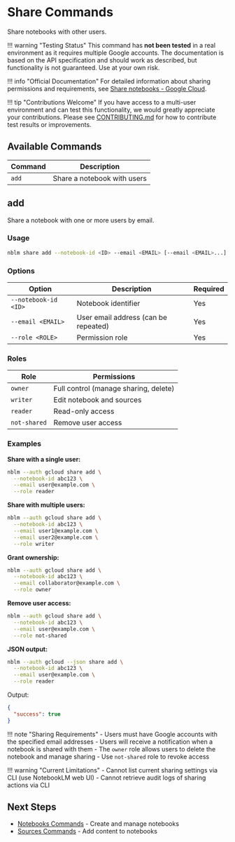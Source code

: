 # Share Commands

Share notebooks with other users.

!!! warning "Testing Status"
    This command has **not been tested** in a real environment as it requires multiple Google accounts. The documentation is based on the API specification and should work as described, but functionality is not guaranteed. Use at your own risk.

!!! info "Official Documentation"
    For detailed information about sharing permissions and requirements, see [Share notebooks - Google Cloud](https://cloud.google.com/gemini/enterprise/notebooklm-enterprise/docs/share-notebooks).

!!! tip "Contributions Welcome"
    If you have access to a multi-user environment and can test this functionality, we would greatly appreciate your contributions. Please see [CONTRIBUTING.md](https://github.com/K-dash/nblm-rs/blob/main/CONTRIBUTING.md) for how to contribute test results or improvements.

## Available Commands

| Command | Description                 |
| ------- | --------------------------- |
| `add`   | Share a notebook with users |

## add

Share a notebook with one or more users by email.

### Usage

```bash
nblm share add --notebook-id <ID> --email <EMAIL> [--email <EMAIL>...] --role <ROLE>
```

### Options

| Option               | Description                          | Required |
| -------------------- | ------------------------------------ | -------- |
| `--notebook-id <ID>` | Notebook identifier                  | Yes      |
| `--email <EMAIL>`    | User email address (can be repeated) | Yes      |
| `--role <ROLE>`      | Permission role                      | Yes      |

### Roles

| Role         | Permissions                           |
| ------------ | ------------------------------------- |
| `owner`      | Full control (manage sharing, delete) |
| `writer`     | Edit notebook and sources             |
| `reader`     | Read-only access                      |
| `not-shared` | Remove user access                    |

### Examples

**Share with a single user:**

```bash
nblm --auth gcloud share add \
  --notebook-id abc123 \
  --email user@example.com \
  --role reader
```

**Share with multiple users:**

```bash
nblm --auth gcloud share add \
  --notebook-id abc123 \
  --email user1@example.com \
  --email user2@example.com \
  --role writer
```

**Grant ownership:**

```bash
nblm --auth gcloud share add \
  --notebook-id abc123 \
  --email collaborator@example.com \
  --role owner
```

**Remove user access:**

```bash
nblm --auth gcloud share add \
  --notebook-id abc123 \
  --email user@example.com \
  --role not-shared
```

**JSON output:**

```bash
nblm --auth gcloud --json share add \
  --notebook-id abc123 \
  --email user@example.com \
  --role reader
```

Output:

```json
{
  "success": true
}
```

!!! note "Sharing Requirements"
    - Users must have Google accounts with the specified email addresses
    - Users will receive a notification when a notebook is shared with them
    - The `owner` role allows users to delete the notebook and manage sharing
    - Use `not-shared` role to revoke access

!!! warning "Current Limitations"
    - Cannot list current sharing settings via CLI (use NotebookLM web UI)
    - Cannot retrieve audit logs of sharing actions via CLI

## Next Steps

- [Notebooks Commands](notebooks.md) - Create and manage notebooks
- [Sources Commands](sources.md) - Add content to notebooks
